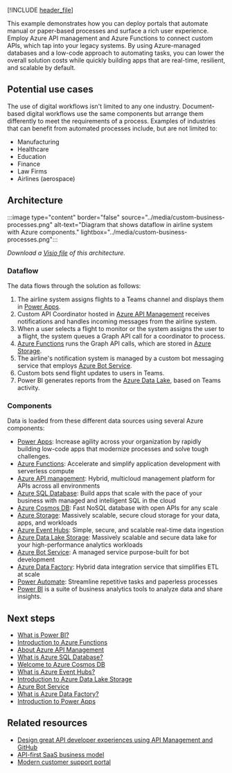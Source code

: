 [!INCLUDE [header_file](../../../includes/sol-idea-header.md)]

This example demonstrates how you can deploy portals that automate manual or paper-based processes and surface a rich user experience. Employ Azure API management and Azure Functions to connect custom APIs, which tap into your legacy systems. By using Azure-managed databases and a low-code approach to automating tasks, you can lower the overall solution costs while quickly building apps that are real-time, resilient, and scalable by default.

## Potential use cases

The use of digital workflows isn't limited to any one industry. Document-based digital workflows use the same components but arrange them differently to meet the requirements of a process. Examples of industries that can benefit from automated processes include, but are not limited to:

- Manufacturing
- Healthcare
- Education
- Finance
- Law Firms
- Airlines (aerospace)

## Architecture

:::image type="content" border="false" source="../media/custom-business-processes.png" alt-text="Diagram that shows dataflow in airline system with Azure components." lightbox="../media/custom-business-processes.png":::

*Download a [Visio file](https://arch-center.azureedge.net/custom-business-processes.vsdx) of this architecture.*

### Dataflow

The data flows through the solution as follows:

1. The airline system assigns flights to a Teams channel and displays them in [Power Apps](/power-apps).
1. Custom API Coordinator hosted in [Azure API Management](/azure/api-management) receives notifications and handles incoming messages from the airline system.
1. When a user selects a flight to monitor or the system assigns the user to a flight, the system queues a Graph API call for a coordinator to process.
1. [Azure Functions](/azure/azure-functions) runs the Graph API calls, which are stored in [Azure Storage](/azure/storage).
1. The airline's notification system is managed by a custom bot messaging service that employs [Azure Bot Service](/azure/bot-service).
1. Custom bots send flight updates to users in Teams.
1. Power BI generates reports from the [Azure Data Lake](/azure/storage/blobs/data-lake-storage-introduction), based on Teams activity.

### Components

Data is loaded from these different data sources using several Azure components:

- [Power Apps](https://powerapps.microsoft.com): Increase agility across your organization by rapidly building low-code apps that modernize processes and solve tough challenges.
- [Azure Functions](https://azure.microsoft.com/services/functions): Accelerate and simplify application development with serverless compute
- [Azure API management](https://azure.microsoft.com/services/api-management): Hybrid, multicloud management platform for APIs across all environments
- [Azure SQL Database](https://azure.microsoft.com//services/sql-database): Build apps that scale with the pace of your business with managed and intelligent SQL in the cloud
- [Azure Cosmos DB](https://azure.microsoft.com/services/cosmos-db): Fast NoSQL database with open APIs for any scale
- [Azure Storage](https://azure.microsoft.com/product-categories/storage): Massively scalable, secure cloud storage for your data, apps, and workloads
- [Azure Event Hubs](https://azure.microsoft.com/services/event-hubs): Simple, secure, and scalable real-time data ingestion
- [Azure Data Lake Storage](https://azure.microsoft.com/services/storage/data-lake-storage): Massively scalable and secure data lake for your high-performance analytics workloads
- [Azure Bot Service](https://azure.microsoft.com/services/bot-service): A managed service purpose-built for bot development
- [Azure Data Factory](https://azure.microsoft.com/services/data-factory): Hybrid data integration service that simplifies ETL at scale
- [Power Automate](https://flow.microsoft.com): Streamline repetitive tasks and paperless processes
- [Power BI](https://powerbi.microsoft.com) is a suite of business analytics tools to analyze data and share insights.

## Next steps

- [What is Power BI?](/power-bi/fundamentals/power-bi-overview)
- [Introduction to Azure Functions](/azure/azure-functions/functions-overview)
- [About Azure API Management](/azure/api-management/api-management-key-concepts)
- [What is Azure SQL Database?](/azure/azure-sql/database/sql-database-paas-overview)
- [Welcome to Azure Cosmos DB](/azure/cosmos-db/introduction)
- [What is Azure Event Hubs?](/azure/event-hubs/event-hubs-about)
- [Introduction to Azure Data Lake Storage](/azure/storage/blobs/data-lake-storage-introduction)
- [Azure Bot Service](/azure/bot-service)
- [What is Azure Data Factory?](/azure/data-factory/introduction)
- [Introduction to Power Apps](/learn/modules/introduction-power-apps)

## Related resources

- [Design great API developer experiences using API Management and GitHub](../../example-scenario/web/design-api-developer-experiences-management-github.yml)
- [API-first SaaS business model](./aks-api-first.yml)
- [Modern customer support portal](./modern-customer-support-portal-powered-by-an-agile-business-process.yml)
